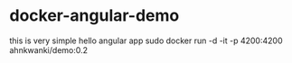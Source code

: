 # docker-angular-demo

this is very simple hello angular app
sudo docker run -d -it -p 4200:4200 ahnkwanki/demo:0.2
